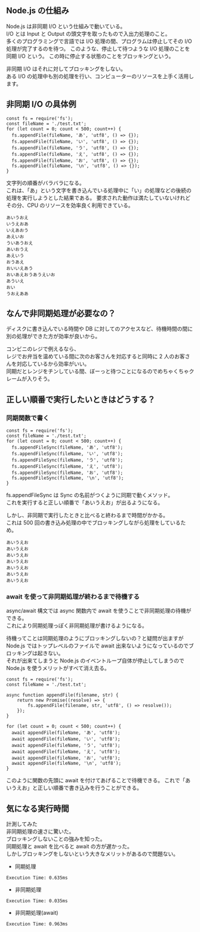 ## Node.js の仕組み

Node.js は非同期 I/O という仕組みで動いている。  
I/O とは Input と Output の頭文字を取ったもので入出力処理のこと。  
多くのプログラミングで言語では I/O 処理の間、プログラムは停止してその I/O 処理が完了するのを待つ。
このような、停止して待つような I/O 処理のことを同期 I/O という。
この時に停止する状態のことをブロッキングという。

非同期 I/O はそれに対してブロッキングをしない。  
ある I/O の処理中も別の処理を行い、コンピューターのリソースを上手く活用します。

## 非同期 I/O の具体例

```
const fs = require('fs');
const fileName = './test.txt';
for (let count = 0; count < 500; count++) {
  fs.appendFile(fileName, 'あ', 'utf8', () => {});
  fs.appendFile(fileName, 'い', 'utf8', () => {});
  fs.appendFile(fileName, 'う', 'utf8', () => {});
  fs.appendFile(fileName, 'え', 'utf8', () => {});
  fs.appendFile(fileName, 'お', 'utf8', () => {});
  fs.appendFile(fileName, '\n', 'utf8', () => {});
}
```

文字列の順番がバラバラになる。  
これは、「あ」という文字を書き込んでいる処理中に「い」の処理などの後続の処理を実行しようとした結果である。
要求された動作は満たしていないけれどその分、CPU のリソースを効率良く利用できている。

```
あいうおえ
いうえおあ
いえあおう
あえいお
ういあうおえ
あいおうえ
あえいう
おうあえ
おいいえあう
おいあえおうあうえいお
あういえ
おい
うおえああ
```

## なんで非同期処理が必要なの？

ディスクに書き込んでいる時間や DB に対してのアクセスなど、待機時間の間に別の処理ができた方が効率が良いから。

コンビニのレジで例えるなら、  
レジでお弁当を温めている間に次のお客さんを対応すると同時に 2 人のお客さんを対応しているから効率がいい。  
同期だとレンジをチンしている間、ぼーっと待つことになるのでめちゃくちゃクレームが入りそう。

## 正しい順番で実行したいときはどうする？

### 同期関数で書く

```
const fs = require('fs');
const fileName = './test.txt';
for (let count = 0; count < 500; count++) {
  fs.appendFileSync(fileName, 'あ', 'utf8');
  fs.appendFileSync(fileName, 'い', 'utf8');
  fs.appendFileSync(fileName, 'う', 'utf8');
  fs.appendFileSync(fileName, 'え', 'utf8');
  fs.appendFileSync(fileName, 'お', 'utf8');
  fs.appendFileSync(fileName, '\n', 'utf8');
}
```

fs.appendFileSync は Sync の名前がつくように同期で動くメソッド。  
これを実行すると正しい順番で「あいうえお」が出るようになる。

しかし、非同期で実行したときと比べると終わるまで時間がかかる。  
これは 500 回の書き込み処理の中でブロッキングしながら処理をしているため。

```
あいうえお
あいうえお
あいうえお
あいうえお
あいうえお
あいうえお
あいうえお
```

### await を使って非同期処理が終わるまで待機する

async/await 構文では async 関数内で await を使うことで非同期処理の待機ができる。  
これにより同期処理っぽく非同期処理が書けるようになる。

待機ってことは同期処理のようにブロッキングしないの？と疑問が出ますが Node.js ではトップレベルのファイルで await 出来ないようになっているのでブロッキングは起きない。  
それが出来てしまうと Node.js のイベントループ自体が停止してしまうので Node.js を使うメリットがすべて消え去る。

```
const fs = require('fs');
const fileName = './test.txt';

async function appendFile(filename, str) {
    return new Promise((resolve) => {
        fs.appendFile(filename, str, 'utf8', () => resolve());
    });
}

for (let count = 0; count < 500; count++) {
  await appendFile(fileName, 'あ', 'utf8');
  await appendFile(fileName, 'い', 'utf8');
  await appendFile(fileName, 'う', 'utf8');
  await appendFile(fileName, 'え', 'utf8');
  await appendFile(fileName, 'お', 'utf8');
  await appendFile(fileName, '\n', 'utf8');
}
```

このように関数の先頭に await を付けてあげることで待機できる。
これで「あいうえお」と正しい順番で書き込みを行うことができる。

## 気になる実行時間

計測してみた  
非同期処理の速さに驚いた。  
ブロッキングしないことの強みを知った。  
同期処理と await を比べると await の方が遅かった。  
しかしブロッキングをしないという大きなメリットがあるので問題ない。

-   同期処理

```
Execution Time: 0.635ms
```

-   非同期処理

```
Execution Time: 0.035ms
```

-   非同期処理(await)

```
Execution Time: 0.963ms
```
